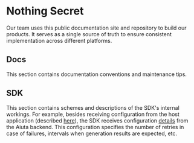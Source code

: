 # Nothing Secret

Our team uses this public documentation site and repository to build our products. It serves as a single source of truth to ensure consistent implementation across different platforms. 

## Docs

This section contains documentation conventions and maintenance tips.


## SDK
This section contains schemes and descriptions of the SDK's internal workings.
For example, besides receiving configuration from the host application (described [here](/sdk/about/developer/configuration)), the SDK receives configuration [details](sdk/subscription-details) from the Aiuta backend. This configuration specifies the number of retries in case of failures, intervals when generation results are expected, etc.  

